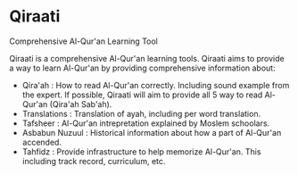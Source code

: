 Qiraati
=======

Comprehensive Al-Qur'an Learning Tool

Qiraati is a comprehensive Al-Qur'an learning tools. Qiraati aims to provide a way to learn Al-Qur'an by providing comprehensive information about:
- Qira'ah : How to read Al-Qur'an correctly. Including sound example from the expert. If possible, Qiraati will aim to provide all 5 way to read Al-Qur'an (Qira'ah Sab'ah).
- Translations : Translation of ayah, including per word translation.
- Tafsheer : Al-Qur'an intrepretation explained by Moslem schoolars.
- Asbabun Nuzuul : Historical information about how a part of Al-Qur'an accended.
- Tahfidz : Provide infrastructure to help memorize Al-Qur'an. This including track record, curriculum, etc.
